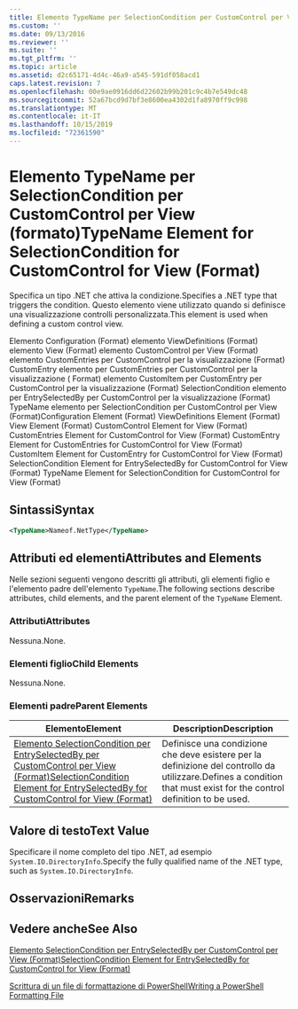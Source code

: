 ```yaml
---
title: Elemento TypeName per SelectionCondition per CustomControl per View (Format) | Microsoft Docs
ms.custom: ''
ms.date: 09/13/2016
ms.reviewer: ''
ms.suite: ''
ms.tgt_pltfrm: ''
ms.topic: article
ms.assetid: d2c65171-4d4c-46a9-a545-591df058acd1
caps.latest.revision: 7
ms.openlocfilehash: 00e9ae0916dd6d22602b99b201c9c4b7e549dc48
ms.sourcegitcommit: 52a67bcd9d7bf3e8600ea4302d1fa8970ff9c998
ms.translationtype: MT
ms.contentlocale: it-IT
ms.lasthandoff: 10/15/2019
ms.locfileid: "72361590"
---
```

# <a name="typename-element-for-selectioncondition-for-customcontrol-for-view--format"></a><span data-ttu-id="5ab85-102">Elemento TypeName per SelectionCondition per CustomControl per View (formato)</span><span class="sxs-lookup"><span data-stu-id="5ab85-102">TypeName Element for SelectionCondition for CustomControl for View  (Format)</span></span>

<span data-ttu-id="5ab85-103">Specifica un tipo .NET che attiva la condizione.</span><span class="sxs-lookup"><span data-stu-id="5ab85-103">Specifies a .NET type that triggers the condition.</span></span> <span data-ttu-id="5ab85-104">Questo elemento viene utilizzato quando si definisce una visualizzazione controlli personalizzata.</span><span class="sxs-lookup"><span data-stu-id="5ab85-104">This element is used when defining a custom control view.</span></span>

<span data-ttu-id="5ab85-105">Elemento Configuration (Format) elemento ViewDefinitions (Format) elemento View (Format) elemento CustomControl per View (Format) elemento CustomEntries per CustomControl per la visualizzazione (Format) CustomEntry elemento per CustomEntries per CustomControl per la visualizzazione ( Format) elemento CustomItem per CustomEntry per CustomControl per la visualizzazione (Format) SelectionCondition elemento per EntrySelectedBy per CustomControl per la visualizzazione (Format) TypeName elemento per SelectionCondition per CustomControl per View (Format)</span><span class="sxs-lookup"><span data-stu-id="5ab85-105">Configuration Element (Format) ViewDefinitions Element (Format) View Element (Format) CustomControl Element for View (Format) CustomEntries Element for CustomControl for View (Format) CustomEntry Element for CustomEntries for CustomControl for View (Format) CustomItem Element for CustomEntry for CustomControl for View (Format) SelectionCondition Element for EntrySelectedBy for CustomControl for View (Format) TypeName Element for SelectionCondition for CustomControl for View  (Format)</span></span>

## <a name="syntax"></a><span data-ttu-id="5ab85-106">Sintassi</span><span class="sxs-lookup"><span data-stu-id="5ab85-106">Syntax</span></span>

```xml
<TypeName>Nameof.NetType</TypeName>

```

## <a name="attributes-and-elements"></a><span data-ttu-id="5ab85-107">Attributi ed elementi</span><span class="sxs-lookup"><span data-stu-id="5ab85-107">Attributes and Elements</span></span>

<span data-ttu-id="5ab85-108">Nelle sezioni seguenti vengono descritti gli attributi, gli elementi figlio e l'elemento padre dell'elemento `TypeName`.</span><span class="sxs-lookup"><span data-stu-id="5ab85-108">The following sections describe attributes, child elements, and the parent element of the `TypeName` Element.</span></span>

### <a name="attributes"></a><span data-ttu-id="5ab85-109">Attributi</span><span class="sxs-lookup"><span data-stu-id="5ab85-109">Attributes</span></span>

<span data-ttu-id="5ab85-110">Nessuna.</span><span class="sxs-lookup"><span data-stu-id="5ab85-110">None.</span></span>

### <a name="child-elements"></a><span data-ttu-id="5ab85-111">Elementi figlio</span><span class="sxs-lookup"><span data-stu-id="5ab85-111">Child Elements</span></span>

<span data-ttu-id="5ab85-112">Nessuna.</span><span class="sxs-lookup"><span data-stu-id="5ab85-112">None.</span></span>

### <a name="parent-elements"></a><span data-ttu-id="5ab85-113">Elementi padre</span><span class="sxs-lookup"><span data-stu-id="5ab85-113">Parent Elements</span></span>

|<span data-ttu-id="5ab85-114">Elemento</span><span class="sxs-lookup"><span data-stu-id="5ab85-114">Element</span></span>|<span data-ttu-id="5ab85-115">Description</span><span class="sxs-lookup"><span data-stu-id="5ab85-115">Description</span></span>|
|-------------|-----------------|
|[<span data-ttu-id="5ab85-116">Elemento SelectionCondition per EntrySelectedBy per CustomControl per View (Format)</span><span class="sxs-lookup"><span data-stu-id="5ab85-116">SelectionCondition Element for EntrySelectedBy for CustomControl for View (Format)</span></span>](./selectioncondition-element-for-entryselectedby-for-customcontrol-format.md)|<span data-ttu-id="5ab85-117">Definisce una condizione che deve esistere per la definizione del controllo da utilizzare.</span><span class="sxs-lookup"><span data-stu-id="5ab85-117">Defines a condition that must exist for the control definition to be used.</span></span>|

## <a name="text-value"></a><span data-ttu-id="5ab85-118">Valore di testo</span><span class="sxs-lookup"><span data-stu-id="5ab85-118">Text Value</span></span>

<span data-ttu-id="5ab85-119">Specificare il nome completo del tipo .NET, ad esempio `System.IO.DirectoryInfo`.</span><span class="sxs-lookup"><span data-stu-id="5ab85-119">Specify the fully qualified name of the .NET type, such as `System.IO.DirectoryInfo`.</span></span>

## <a name="remarks"></a><span data-ttu-id="5ab85-120">Osservazioni</span><span class="sxs-lookup"><span data-stu-id="5ab85-120">Remarks</span></span>

## <a name="see-also"></a><span data-ttu-id="5ab85-121">Vedere anche</span><span class="sxs-lookup"><span data-stu-id="5ab85-121">See Also</span></span>

[<span data-ttu-id="5ab85-122">Elemento SelectionCondition per EntrySelectedBy per CustomControl per View (Format)</span><span class="sxs-lookup"><span data-stu-id="5ab85-122">SelectionCondition Element for EntrySelectedBy for CustomControl for View (Format)</span></span>](./selectioncondition-element-for-entryselectedby-for-customcontrol-format.md)

[<span data-ttu-id="5ab85-123">Scrittura di un file di formattazione di PowerShell</span><span class="sxs-lookup"><span data-stu-id="5ab85-123">Writing a PowerShell Formatting File</span></span>](./writing-a-powershell-formatting-file.md)
